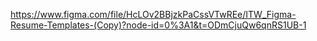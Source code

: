 https://www.figma.com/file/HcLOv2BBjzkPaCssVTwREe/ITW_Figma-Resume-Templates-(Copy)?node-id=0%3A1&t=ODmCjuQw6qnRS1UB-1
